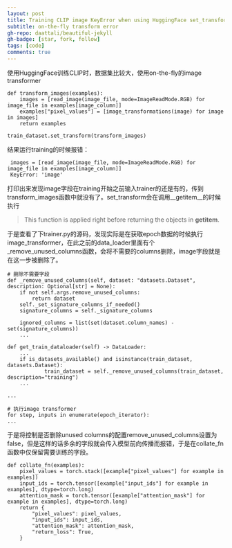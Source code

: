 ```yaml
---
layout: post
title: Training CLIP image KeyError when using HuggingFace set_transform
subtitle: on-the-fly transform error
gh-repo: daattali/beautiful-jekyll
gh-badge: [star, fork, follow]
tags: [code]
comments: true
---
```


使用HuggingFace训练CLIP时，数据集比较大，使用on-the-fly的image transformer
```
def transform_images(examples):
    images = [read_image(image_file, mode=ImageReadMode.RGB) for image_file in examples[image_column]]
    examples["pixel_values"] = [image_transformations(image) for image in images]
    return examples

train_dataset.set_transform(transform_images)
```

结果运行training的时候报错：
```
 images = [read_image(image_file, mode=ImageReadMode.RGB) for image_file in examples[image_column]]
 KeyError: 'image'
```

打印出来发现image字段在training开始之前输入trainer的还是有的，传到transform_images函数中就没有了。set_transform会在调用__getitem__的时候执行
> This function is applied right before returning the objects in __getitem__.


于是查看了下trainer.py的源码，发现实际是在获取epoch数据的时候执行image_transformer，在此之前的data_loader里面有个_remove_unused_columns函数，会将不需要的columns删除，image字段就是在这一步被删除了。

```
# 删除不需要字段
def _remove_unused_columns(self, dataset: "datasets.Dataset", description: Optional[str] = None):
    if not self.args.remove_unused_columns:
        return dataset
    self._set_signature_columns_if_needed()
    signature_columns = self._signature_columns

    ignored_columns = list(set(dataset.column_names) - set(signature_columns))
    ...

def get_train_dataloader(self) -> DataLoader:
    ...
    if is_datasets_available() and isinstance(train_dataset, datasets.Dataset):
            train_dataset = self._remove_unused_columns(train_dataset, description="training")
    ...

...

# 执行image transformer
for step, inputs in enumerate(epoch_iterator):
...

```
于是将控制是否删除unused columns的配置remove_unused_columns设置为false，但是这样的话多余的字段就会传入模型前向传播而报错，于是在collate_fn函数中仅保留需要训练的字段。
```
def collate_fn(examples):
    pixel_values = torch.stack([example["pixel_values"] for example in examples])
    input_ids = torch.tensor([example["input_ids"] for example in examples], dtype=torch.long)
    attention_mask = torch.tensor([example["attention_mask"] for example in examples], dtype=torch.long)
    return {
        "pixel_values": pixel_values,
        "input_ids": input_ids,
        "attention_mask": attention_mask,
        "return_loss": True,
    }
```